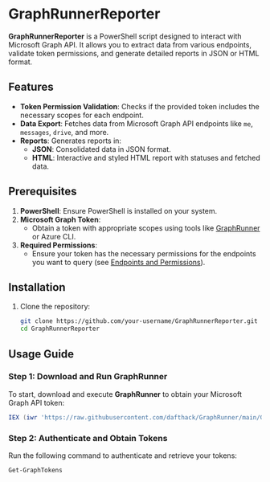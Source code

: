 # GraphRunnerReporter

**GraphRunnerReporter** is a PowerShell script designed to interact with Microsoft Graph API. It allows you to extract data from various endpoints, validate token permissions, and generate detailed reports in JSON or HTML format.

## Features

- **Token Permission Validation**: Checks if the provided token includes the necessary scopes for each endpoint.
- **Data Export**: Fetches data from Microsoft Graph API endpoints like `me`, `messages`, `drive`, and more.
- **Reports**: Generates reports in:
  - **JSON**: Consolidated data in JSON format.
  - **HTML**: Interactive and styled HTML report with statuses and fetched data.

## Prerequisites

1. **PowerShell**: Ensure PowerShell is installed on your system.
2. **Microsoft Graph Token**:
   - Obtain a token with appropriate scopes using tools like [GraphRunner](https://github.com/dafthack/GraphRunner) or Azure CLI.
3. **Required Permissions**:
   - Ensure your token has the necessary permissions for the endpoints you want to query (see [Endpoints and Permissions](#endpoints-and-permissions)).

## Installation

1. Clone the repository:
   ```bash
   git clone https://github.com/your-username/GraphRunnerReporter.git
   cd GraphRunnerReporter

## Usage Guide

### Step 1: Download and Run GraphRunner

To start, download and execute **GraphRunner** to obtain your Microsoft Graph API token:

```powershell
IEX (iwr 'https://raw.githubusercontent.com/dafthack/GraphRunner/main/GraphRunner.ps1')
```
### Step 2: Authenticate and Obtain Tokens

Run the following command to authenticate and retrieve your tokens:
```
Get-GraphTokens
```
